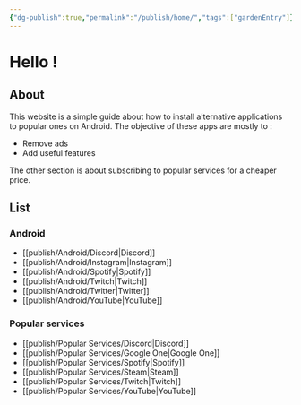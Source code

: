 ```yaml
---
{"dg-publish":true,"permalink":"/publish/home/","tags":["gardenEntry"]}
---
```


# Hello ! 
## About
This website is a simple guide about how to install alternative applications to popular ones on Android.
The objective of these apps are mostly to :
* Remove ads
* Add useful features

The other section is about subscribing to popular services for a cheaper price.
## List
### Android
- [[publish/Android/Discord\|Discord]]
- [[publish/Android/Instagram\|Instagram]]
- [[publish/Android/Spotify\|Spotify]]
- [[publish/Android/Twitch\|Twitch]]
- [[publish/Android/Twitter\|Twitter]]
- [[publish/Android/YouTube\|YouTube]]
### Popular services
* [[publish/Popular Services/Discord\|Discord]]
* [[publish/Popular Services/Google One\|Google One]]
* [[publish/Popular Services/Spotify\|Spotify]]
* [[publish/Popular Services/Steam\|Steam]]
* [[publish/Popular Services/Twitch\|Twitch]]
* [[publish/Popular Services/YouTube\|YouTube]]


